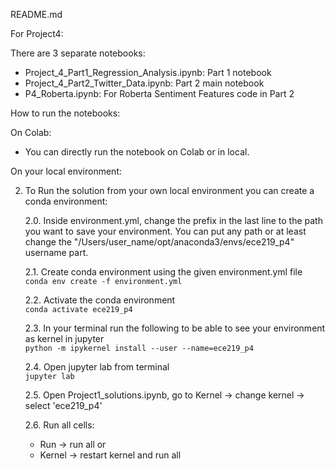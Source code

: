README.md


For Project4:

There are 3 separate notebooks:
- Project_4_Part1_Regression_Analysis.ipynb: Part 1 notebook
- Project_4_Part2_Twitter_Data.ipynb: Part 2 main notebook
- P4_Roberta.ipynb: For Roberta Sentiment Features code in Part 2

How to run the notebooks:

On Colab:
- You can directly run the notebook on Colab or in local. 

On your local environment:

2. To Run the solution from your own local environment you can create a conda environment:

    2.0. Inside environment.yml, change the prefix in the last line to the path you want to save your environment. You can put any path or at least change the 
    "/Users/user_name/opt/anaconda3/envs/ece219_p4" username part.

	2.1. Create conda environment using the given environment.yml file    
	`conda env create -f environment.yml`

	2.2. Activate the conda environment   
	`conda activate ece219_p4`

	2.3. In your terminal run the following to be able to see your environment as kernel in jupyter  
	`python -m ipykernel install --user --name=ece219_p4`

	2.4. Open jupyter lab from terminal   
	`jupyter lab`

	2.5. Open Project1_solutions.ipynb, go to Kernel -> change kernel -> select 'ece219_p4'

	2.6. Run all cells: 
	- Run -> run all or
	- Kernel -> restart kernel and run all


